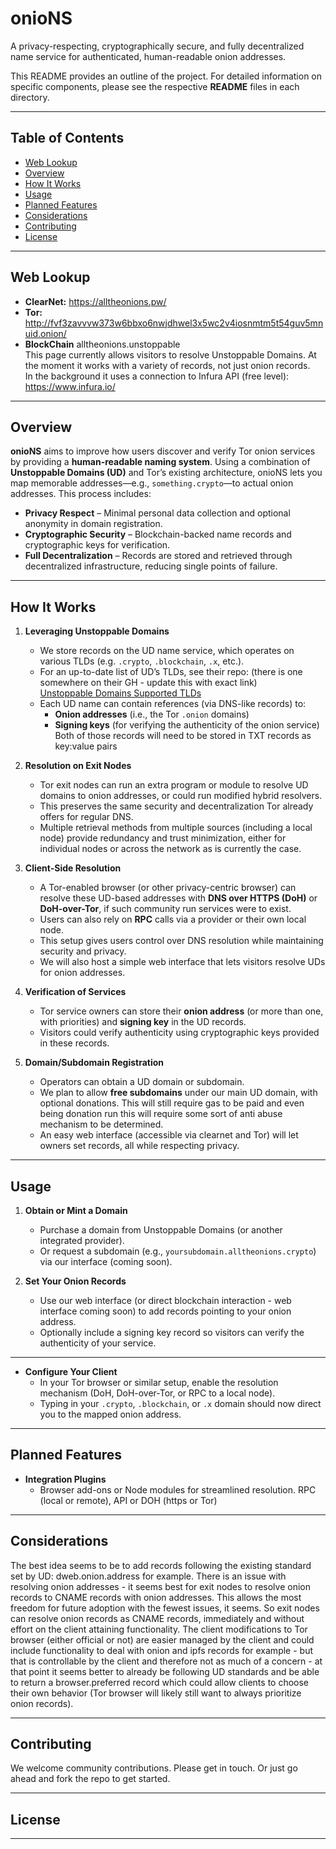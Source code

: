 # onioNS
A privacy-respecting, cryptographically secure, and fully decentralized name service for authenticated, human-readable onion addresses.

This README provides an outline of the project. For detailed information on specific components, please see the respective **README** files in each directory.

---

## Table of Contents
- [Web Lookup](#web-lookup)
- [Overview](#overview)
- [How It Works](#how-it-works)
- [Usage](#usage)
- [Planned Features](#planned-features)
- [Considerations](#considerations)
- [Contributing](#contributing)
- [License](#license)

---

## Web Lookup 
- **ClearNet:** https://alltheonions.pw/  
- **Tor:** http://fvf3zavvvw373w6bbxo6nwjdhwel3x5wc2v4iosnmtm5t54guv5mnuid.onion/
- **BlockChain** alltheonions.unstoppable  
This page currently allows visitors to resolve Unstoppable Domains. At the moment it works with a variety of records, not just onion records.  
In the background it uses a connection to Infura API (free level): https://www.infura.io/  

---

## Overview
**onioNS** aims to improve how users discover and verify Tor onion services by providing a **human-readable naming system**. Using a combination of **Unstoppable Domains (UD)** and Tor’s existing architecture, onioNS lets you map memorable addresses—e.g., `something.crypto`—to actual onion addresses. This process includes:

- **Privacy Respect** – Minimal personal data collection and optional anonymity in domain registration.  
- **Cryptographic Security** – Blockchain-backed name records and cryptographic keys for verification.  
- **Full Decentralization** – Records are stored and retrieved through decentralized infrastructure, reducing single points of failure.  

---

## How It Works

1. **Leveraging Unstoppable Domains**  
   - We store records on the UD name service, which operates on various TLDs (e.g. `.crypto`, `.blockchain`, `.x`, etc.).  
   - For an up-to-date list of UD’s TLDs, see their repo:  (there is one somewhere on their GH - update this with exact link)  
     [Unstoppable Domains Supported TLDs](https://github.com/unstoppabledomains)  
   - Each UD name can contain references (via DNS-like records) to:
     - **Onion addresses** (i.e., the Tor `.onion` domains)  
     - **Signing keys** (for verifying the authenticity of the onion service)
     Both of those records will need to be stored in TXT records as key:value pairs  

2. **Resolution on Exit Nodes**  
   - Tor exit nodes can run an extra program or module to resolve UD domains to onion addresses, or could run modified hybrid resolvers.  
   - This preserves the same security and decentralization Tor already offers for regular DNS.  
   - Multiple retrieval methods from multiple sources (including a local node) provide redundancy and trust minimization, either for individual nodes or across the network as is currently the case.

3. **Client-Side Resolution**  
   - A Tor-enabled browser (or other privacy-centric browser) can resolve these UD-based addresses with **DNS over HTTPS (DoH)** or **DoH-over-Tor**, if such community run services were to exist.  
   - Users can also rely on **RPC** calls via a provider or their own local node.  
   - This setup gives users control over DNS resolution while maintaining security and privacy.
   - We will also host a simple web interface that lets visitors resolve UDs for onion addresses.  

4. **Verification of Services**  
   - Tor service owners can store their **onion address** (or more than one, with priorities) and **signing key** in the UD records.  
   - Visitors could verify authenticity using cryptographic keys provided in these records.  

5. **Domain/Subdomain Registration**  
   - Operators can obtain a UD domain or subdomain.  
   - We plan to allow **free subdomains** under our main UD domain, with optional donations. This will still require gas to be paid and even being donation run this will require some sort of anti abuse mechanism to be determined.  
   - An easy web interface (accessible via clearnet and Tor) will let owners set records, all while respecting privacy.  

---

## Usage

1. **Obtain or Mint a Domain**  
   - Purchase a domain from Unstoppable Domains (or another integrated provider).  
   - Or request a subdomain (e.g., `yoursubdomain.alltheonions.crypto`) via our interface (coming soon).  

2. **Set Your Onion Records**  
   - Use our web interface (or direct blockchain interaction - web interface coming soon) to add records pointing to your onion address.  
   - Optionally include a signing key record so visitors can verify the authenticity of your service.
  
---

- **Configure Your Client**  
   - In your Tor browser or similar setup, enable the resolution mechanism (DoH, DoH-over-Tor, or RPC to a local node).  
   - Typing in your `.crypto`, `.blockchain`, or `.x` domain should now direct you to the mapped onion address.  

---

## Planned Features

- **Integration Plugins**  
  - Browser add-ons or Node modules for streamlined resolution. RPC (local or remote), API or DOH (https or Tor)  

---

## Considerations

The best idea seems to be to add records following the existing standard set by UD: dweb.onion.address for example. There is an issue with resolving onion addresses - it seems best for exit nodes to resolve onion records to CNAME records with onion addresses. This allows the most freedom for future adoption with the fewest issues, it seems. So exit nodes can resolve onion records as CNAME records, immediately and without effort on the client attaining functionality. The client modifications to Tor browser (either official or not) are easier managed by the client and could include functionality to deal with onion and ipfs records for example - but that is controllable by the client and therefore not as much of a concern - at that point it seems better to already be following UD standards and be able to return a browser.preferred record which could allow clients to choose their own behavior (Tor browser will likely still want to always prioritize onion records).


---

## Contributing

We welcome community contributions. Please get in touch. Or just go ahead and fork the repo to get started.

---

## License


---
